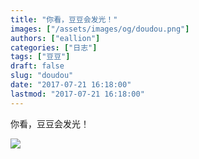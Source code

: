 ```yaml
---
title: "你看，豆豆会发光！"
images: ["/assets/images/og/doudou.png"]
authors: ["eallion"]
categories: ["日志"]
tags: ["豆豆"]
draft: false
slug: "doudou"
date: "2017-07-21 16:18:00"
lastmod: "2017-07-21 16:18:00"
---
```


你看，豆豆会发光！

![](/assets/images/posts/2017/07/21/1995709596.jpg)

